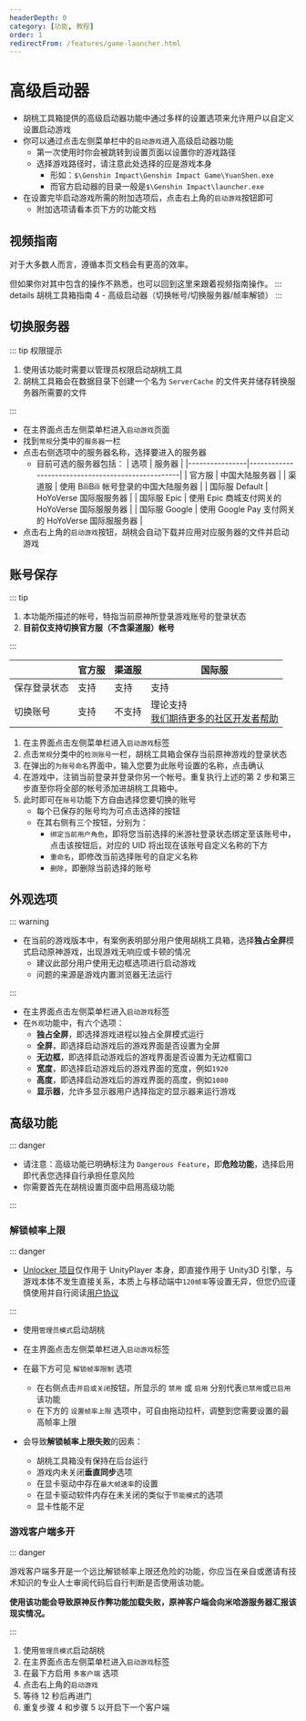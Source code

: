 ```yaml
---
headerDepth: 0
category: [功能, 教程]
order: 1
redirectFrom: /features/game-launcher.html
---
```


# 高级启动器

- 胡桃工具箱提供的高级启动器功能中通过多样的设置选项来允许用户以自定义设置启动游戏
- 你可以通过点击左侧菜单栏中的`启动游戏`进入高级启动器功能
  - 第一次使用时你会被跳转到设置页面以设置你的游戏路径
  - 选择游戏路径时，请注意此处选择的应是游戏本身
    - 形如：`$\Genshin Impact\Genshin Impact Game\YuanShen.exe`
    - 而官方启动器的目录一般是`$\Genshin Impact\launcher.exe`
- 在设置完毕启动游戏所需的附加选项后，点击右上角的`启动游戏`按钮即可
  - 附加选项请看本页下方的功能文档

## 视频指南

对于大多数人而言，遵循本页文档会有更高的效率。

但如果你对其中包含的操作不熟悉，也可以回到这里来跟着视频指南操作。
::: details 胡桃工具箱指南 4 - 高级启动器（切换帐号/切换服务器/帧率解锁）
<BiliBili bvid="BV1Sv4y1k7zi" />
:::

## 切换服务器

::: tip 权限提示

1. 使用该功能时需要以管理员权限启动胡桃工具
2. 胡桃工具箱会在数据目录下创建一个名为 `ServerCache` 的文件夹并储存转换服务器所需要的文件

:::

- 在主界面点击左侧菜单栏进入`启动游戏`页面
- 找到`常规`分类中的`服务器`一栏
- 点击右侧选项中的服务器名称，选择要进入的服务器
  - 目前可选的服务器包括：
    | 选项 | 服务器 |
    |----------------|---------------------------------------------------|
    | 官方服 | 中国大陆服务器 |
    | 渠道服 | 使用 BiliBili 帐号登录的中国大陆服务器 |
    | 国际服 Default | HoYoVerse 国际服服务器 |
    | 国际服 Epic | 使用 Epic 商城支付网关的 HoYoVerse 国际服服务器 |
    | 国际服 Google | 使用 Google Pay 支付网关的 HoYoVerse 国际服服务器 |
- 点击右上角的`启动游戏`按钮，胡桃会自动下载并应用对应服务器的文件并启动游戏

## 账号保存

::: tip

1. 本功能所描述的帐号，特指当前原神所登录游戏账号的登录状态
2. **目前仅支持切换官方服（不含渠道服）帐号**

:::

|              | 官方服 | 渠道服 | 国际服                                                                                           |
| ------------ | ------ | ------ | ------------------------------------------------------------------------------------------------ |
| 保存登录状态 | 支持   | 支持   | 支持                                                                                             |
| 切换账号     | 支持   | 不支持 | 理论支持<br/>[我们期待更多的社区开发者帮助](https://github.com/DGP-Studio/Snap.Hutao/issues/638) |

1. 在主界面点击左侧菜单栏进入`启动游戏`标签
2. 点击`常规`分类中的`检测账号`一栏，胡桃工具箱会保存当前原神游戏的登录状态
3. 在弹出的`为账号命名`界面中，输入您要为此账号设置的名称，点击确认
4. 在游戏中，注销当前登录并登录你另一个帐号。重复执行上述的第 2 步和第三步直至你将全部的帐号添加进胡桃工具箱中。
5. 此时即可在`账号`功能下方自由选择您要切换的账号
   - 每个已保存的账号均为可点击选择的按钮
   - 在其右侧有三个按钮，分别为：
     - `绑定当前用户角色`，即将您当前选择的米游社登录状态绑定至该账号中，点击该按钮后，对应的 UID 将出现在该账号自定义名称的下方
     - `重命名`，即修改当前选择账号的自定义名称
     - `删除`，即删除当前选择的账号

## 外观选项

::: warning

- 在当前的游戏版本中，有案例表明部分用户使用胡桃工具箱，选择**独占全屏**模式启动原神游戏，出现游戏无响应或卡顿的情况
  - 建议此部分用户使用无边框选项进行启动游戏
  - 问题的来源是游戏内置浏览器无法运行

:::

- 在主界面点击左侧菜单栏进入`启动游戏`标签
- 在`外观`功能中，有六个选项：
  - **独占全屏**，即选择游戏进程以独占全屏模式运行
  - **全屏**，即选择启动游戏后的游戏界面是否设置为全屏
  - **无边框**，即选择启动游戏后的游戏界面是否设置为无边框窗口
  - **宽度**，即选择启动游戏后的游戏界面的宽度，例如`1920`
  - **高度**，即选择启动游戏后的游戏界面的高度，例如`1080`
  - **显示器**，允许多显示器用户选择指定的显示器来运行游戏

## 高级功能

::: danger

- 请注意：高级功能已明确标注为 `Dangerous Feature`，即**危险功能**，选择启用即代表您选择自行承担任意风险
- 你需要首先在胡桃设置页面中启用高级功能

:::

### 解锁帧率上限

::: danger

- [Unlocker 项目](https://github.com/DGP-Studio/Unlocker)仅作用于 UnityPlayer 本身，即直接作用于 Unity3D 引擎，与游戏本体不发生直接关系，本质上与移动端中`120帧率`等设置无异，但您仍应谨慎使用并自行阅读[用户协议](../statements/tos.md)

:::

- 使用`管理员模式`启动胡桃
- 在主界面点击左侧菜单栏进入`启动游戏`标签
- 在最下方可见 `解锁帧率限制` 选项

  - 在右侧点击`开启或关闭`按钮，所显示的 `禁用` 或 `启用` 分别代表`已禁用`或`已启用`该功能
  - 在下方的 `设置帧率上限` 选项中，可自由拖动拉杆，调整到您需要设置的最高帧率上限

- 会导致**解锁帧率上限失败**的因素：
  - 胡桃工具箱没有保持在后台运行
  - 游戏内未关闭**垂直同步**选项
  - 在显卡驱动中存在`最大帧速率`的设置
  - 在显卡驱动软件内存在未关闭的类似于`节能模式`的选项
  - 显卡性能不足

### 游戏客户端多开

::: danger

游戏客户端多开是一个远比解锁帧率上限还危险的功能，你应当在亲自或邀请有技术知识的专业人士审阅代码后自行判断是否使用该功能。

**使用该功能会导致原神反作弊功能加载失败，原神客户端会向米哈游服务器汇报该现实情况。**

:::

1. 使用`管理员模式`启动胡桃
2. 在主界面点击左侧菜单栏进入`启动游戏`标签
3. 在最下方启用 `多客户端` 选项
4. 点击右上角的`启动游戏`
5. 等待 12 秒后再进门
6. 重复步骤 4 和步骤 5 以开启下一个客户端
